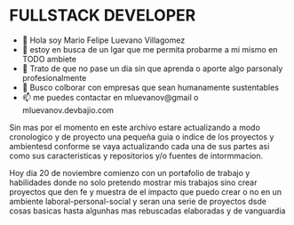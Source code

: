 # FULLSTACK DEVELOPER

- 👋 Hola soy Mario Felipe Luevano Villagomez
- 👀 estoy  en busca de un lgar que me permita probarme a mi mismo en TODO ambiete
- 🌱 Trato de que no pase un dia sin que aprenda o aporte algo  parsonaly profesionalmente
- 💞️ Busco colborar con empresas que sean humanamente sustentables
- 📫 me puedes contactar en mluevanov@gmail o mluevanov.devbajio.com

Sin mas por el momento en este  archivo  estare actualizando a modo  cronologico y de proyecto una pequeña guia  o indice de los proyectos y ambientesd  conforme se vaya  actualizando cada una de sus partes
asi como sus caracteristicas y repositorios  y/o fuentes de intormmacion.

Hoy dia  20 de noviembre comienzo con un portafolio de trabajo y  habilidades donde no solo pretendo  mostrar mis trabajos sino crear proyectos que den fe y muestra de 
el impacto  que puedo crear o no en un ambiente  laboral-personal-social  y seran una serie de proyectos dsde  cosas basicas hasta algunhas mas rebuscadas elaboradas y de vanguardia



